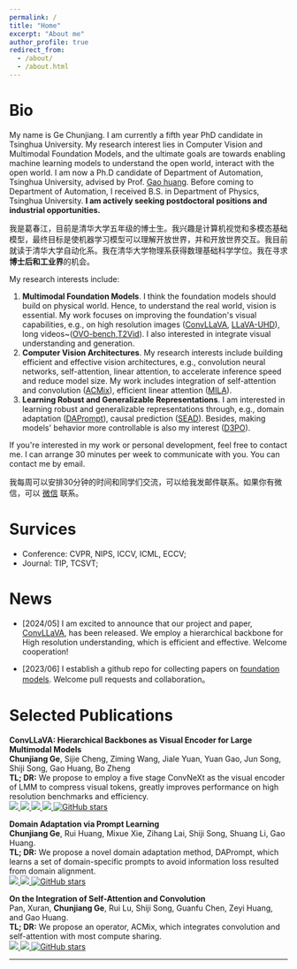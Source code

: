 ```yaml
---
permalink: /
title: "Home"
excerpt: "About me"
author_profile: true
redirect_from: 
  - /about/
  - /about.html
---
```


# Bio

My name is Ge Chunjiang. I am currently a fifth year PhD candidate in Tsinghua University. My research interest lies in Computer Vision and Multimodal Foundation Models, and the ultimate goals are towards enabling machine learning models to understand the open world, interact with the open world. I am now a Ph.D candidate of Department of Automation, Tsinghua University, advised by Prof. [Gao huang](http://www.gaohuang.net/). Before coming to Department of Automation, I received B.S. in Department of Physics, Tsinghua University. **I am actively seeking postdoctoral positions and industrial opportunities.**

我是葛春江，目前是清华大学五年级的博士生。我兴趣是计算机视觉和多模态基础模型，最终目标是使机器学习模型可以理解开放世界，并和开放世界交互。我目前就读于清华大学自动化系。我在清华大学物理系获得数理基础科学学位。我在寻求**博士后和工业界**的机会。

My research interests include:

1. **Multimodal Foundation Models**. I think the foundation models should build on physical world. Hence, to understand the real world, vision is essential. My work focuses on improving the foundation's visual capabilities, e.g., on high resolution images ([ConvLLaVA](https://arxiv.org/abs/2405.15738), [LLaVA-UHD](https://arxiv.org/abs/2403.11703)), long videos~([OVO-bench](https://arxiv.org/abs/2501.05510),[T2Vid](https://arxiv.org/abs/2411.19951)). I also interested in integrate visual understanding and generation.
2. **Computer Vision Architectures**. My research interests include building efficient and effective vision architectures, e.g., convolution neural networks, self-attention, linear attention, to accelerate inference speed and reduce model size. My work includes integration of self-attention and convolution ([ACMix](https://arxiv.org/abs/2111.14556)), efficient linear attention ([MILA](https://arxiv.org/abs/2405.16605)).
3. **Learning Robust and Generalizable Representations**. I am interested in learning robust and generalizable representations through, e.g., domain adaptation ([DAPrompt](https://arxiv.org/abs/2202.06687)), causal prediction ([SEAD](https://ojs.aaai.org/index.php/AAAI/article/view/25142)). Besides, making models' behavior more controllable is also my interest ([D3PO](https://openaccess.thecvf.com/content/CVPR2024/papers/Yang_Using_Human_Feedback_to_Fine-tune_Diffusion_Models_without_Any_Reward_CVPR_2024_paper.pdf)).

If you're interested in my work or personal development, feel free to contact me. I can arrange 30 minutes per week to communicate with you. You can contact me by email.

我每周可以安排30分钟的时间和同学们交流，可以给我发邮件联系。如果你有微信，可以 [微信](https://github.com/John-Ge/John-Ge.github.io/blob/master/images/wechat.jpg) 联系。

# Survices

- Conference: CVPR, NIPS, ICCV, ICML, ECCV;
- Journal: TIP, TCSVT;


# News

- [2024/05] I am excited to announce that our project and paper, [ConvLLaVA](https://arxiv.org/abs/2405.15738), has been released. We employ a hierarchical backbone for High resolution understanding, which is efficient and effective. Welcome cooperation!
<!-- - [2023/08] I become a contributor of project [OpenRLHF](https://github.com/OpenLLMAI/OpenRLHF/tree/main).  -->
- [2023/06] I establish a github repo for collecting papers on [foundation models](https://github.com/John-Ge/awesome-foundation-models). Welcome pull requests and collaboration。

# Selected Publications

**ConvLLaVA: Hierarchical Backbones as Visual Encoder for Large Multimodal Models**\
**Chunjiang Ge**, Sijie Cheng, Ziming Wang, Jiale Yuan, Yuan Gao, Jun Song, Shiji Song, Gao Huang, Bo Zheng \
**TL; DR:** We propose to employ a five stage ConvNeXt as the visual encoder of LMM to compress visual tokens, greatly improves performance on high resolution benchmarks and efficiency.\
<a href="http://arxiv.org/abs/2405.15738"> 
    <img src="https://img.shields.io/badge/arXiv-2405.15738-b31b1b.svg?logo=arXiv">
</a>
<a href="https://github.com/alibaba/conv-llava"> 
    <img src="https://img.shields.io/badge/Github-ConvLLaVA-181717.svg?logo=GitHub">
</a>
<a href="https://huggingface.co/collections/ConvLLaVA/convllava-66519ef0ccdee62544bd19bf"> 
    <img src="https://img.shields.io/badge/🤗%20Hugging%20Face-Models-ffd21e">
</a>
<a href="https://modelscope.cn/organization/ConvLLaVA?tab=model"> 
    <img src="https://img.shields.io/badge/🤖%20ModelScope-Models-5f4cf2.svg">
</a>
<a href="https://github.com/alibaba/conv-llava/stargazers">
    <img alt="GitHub stars" src="https://img.shields.io/github/stars/alibaba/conv-llava?color=ccf" />
</a>

**Domain Adaptation via Prompt Learning**\
**Chunjiang Ge**, Rui Huang, Mixue Xie, Zihang Lai, Shiji Song, Shuang Li, Gao Huang.  \
**TL; DR:** We propose a novel domain adaptation method, DAPrompt, which learns a set of domain-specific prompts to avoid information loss resulted from domain alignment.\
<a href="https://arxiv.org/abs/2202.06687"> 
    <img src="https://img.shields.io/badge/arXiv-2202.06687-b31b1b.svg?logo=arXiv">
</a>
  <a href="https://github.com/LeapLabTHU/DAPrompt"> 
    <img src="https://img.shields.io/badge/Github-DAPrompt-181717.svg?logo=GitHub">
</a>
<a href="https://github.com/LeapLabTHU/DAPrompt/stargazers">
    <img alt="GitHub stars" src="https://img.shields.io/github/stars/LeapLabTHU/DAPrompt?color=ccf" />
</a>

**On the Integration of Self-Attention and Convolution**\
Pan, Xuran, **Chunjiang Ge**, Rui Lu, Shiji Song, Guanfu Chen, Zeyi Huang, and Gao Huang.  \
**TL; DR:** We propose an operator, ACMix, which integrates convolution and self-attention with most compute sharing.\
<a href="(https://arxiv.org/abs/2111.14556"> 
    <img src="https://img.shields.io/badge/arXiv-2111.14556-b31b1b.svg?logo=arXiv">
</a>
  <a href="https://github.com/LeapLabTHU/ACmix"> 
    <img src="https://img.shields.io/badge/Github-ACmix-181717.svg?logo=GitHub">
</a>
<a href="https://github.com/LeapLabTHU/ACmix/stargazers">
    <img alt="GitHub stars" src="https://img.shields.io/github/stars/LeapLabTHU/ACmix?color=ccf" />
</a>

---

<script type="text/javascript" src="//rf.revolvermaps.com/0/0/6.js?i=5fymzl2m77g&amp;m=7&amp;c=e63100&amp;cr1=ffffff&amp;f=arial&amp;l=0&amp;bv=90&amp;lx=-420&amp;ly=420&amp;hi=20&amp;he=7&amp;hc=a8ddff&amp;rs=80" async="async"></script>
